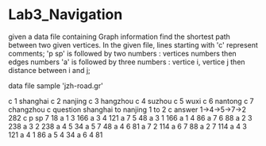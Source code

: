 # Lab3_Navigation
given a data file containing Graph information find the shortest path between two given vertices.
In the given file, lines starting with 
'c' represent comments; 
'p sp' is followed by two numbers : vertices numbers then edges numbers
'a' is followed by three numbers : vertice i, vertice j then distance between i and j;

data file sample 'jzh-road.gr'

c 1 shanghai
c 2 nanjing
c 3 hangzhou
c 4 suzhou
c 5 wuxi
c 6 nantong
c 7 changzhou
c question shanghai to nanjing 1 to 2
c answer 1->4->5->7->2 282
c
p sp 7 18
a 1 3 166
a 3 4 121
a 7 5 48
a 3 1 166
a 1 4 86
a 7 6 88
a 2 3 238
a 3 2 238
a 4 5 34
a 5 7 48
a 4 6 81
a 7 2 114
a 6 7 88
a 2 7 114
a 4 3 121
a 4 1 86
a 5 4 34
a 6 4 81
